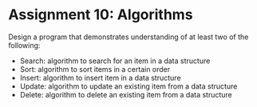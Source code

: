 # Assignment 10: Algorithms
Design a program that demonstrates understanding of at least two of the following:
- Search: algorithm to search for an item in a data structure
- Sort: algorithm to sort items in a certain order
- Insert: algorithm to insert item in a data structure
- Update: algorithm to update an existing item from a data structure
- Delete: algorithm to delete an existing item from a data structure